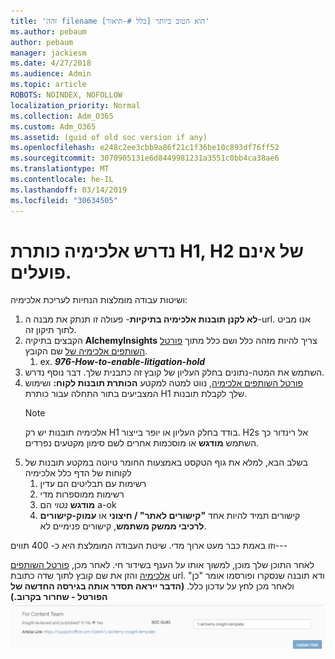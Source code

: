 ```yaml
---
title: 'זהה filename הוא הטוב ביותר [כלל #-תיאור]'
ms.author: pebaum
author: pebaum
manager: jackiesm
ms.date: 4/27/2018
ms.audience: Admin
ms.topic: article
ROBOTS: NOINDEX, NOFOLLOW
localization_priority: Normal
ms.collection: Adm_O365
ms.custom: Adm_O365
ms.assetid: (guid of old soc version if any)
ms.openlocfilehash: e248c2ee3cbb9a86f21c1f36be10c893df76ff52
ms.sourcegitcommit: 3070905131e6d8449981231a3551c0bb4ca38ae6
ms.translationtype: MT
ms.contentlocale: he-IL
ms.lasthandoff: 03/14/2019
ms.locfileid: "30634505"
---
```

# <a name="required-alchemy-header-h1-h2s-dont-work"></a>נדרש אלכימיה כותרת H1, H2 של אינם פועלים.
ושיטות עבודה מומלצות הנחיות לעריכת אלכימיה:

1. **לא לקנן תובנות אלכימיה בתיקיות**- פעולה זו תנתק את מבנה ה-url. אנו מביט לתוך תיקון זה.
1. הקבצים בתיקיה **AlchemyInsights** צריך להיות מזהה כלל ושם כלל מתוך [פורטל השותפים אלכימיה של](https://alchemyportal.azurewebsites.net) שם הקובץ.
    1. ex. ***976-How-to-enable-litigation-hold***
1. השתמש את המטה-נתונים בחלק העליון של קובץ זה כתבנית שלך. דבר נוסף נדרש.
1. [פורטל השותפים אלכימיה](https://alchemyportal.azurewebsites.net), נווט למטה למקטע **הכותרת תובנות לקוח:** ושימוש המצביעים בתור התחלה עבור כותרת H1 שלך לקבלת תובנות. 
    > [!NOTE]
    > אלכימיה תובנות יש רק H1 בודד בחלק העליון או יופר בייצור. H2s אל רינדור כך השתמש **מודגש** או מוסכמות אחרים לשם סימון מקטעים נפרדים.
1. בשלב הבא, למלא את גוף הטקסט באמצעות החומר טיוטה במקטע תובנות של לקוחות של הדף כלל אלכימיה
    1. רשימות עם תבליטים הם עדין
    1. רשימות ממוספרות מדי
    1. **מודגש** *נטוי* הם a-ok
    1. קישורים תמיד להיות אחד **"קישורים לאתר" / חיצוני** או **עמוק-קישורים לרכיבי ממשק משתמש**, קישורים פנימיים לא.

וזו באמת כבר מעט ארוך מדי. שיטת העבודה המומלצת היא כ- 400 תווים---

לאחר התוכן שלך מוכן, למשוך אותו על הענף בשידור חי. לאחר מכן, [פורטל השותפים אלכימיה](https://alchemyportal.azurewebsites.net) והזן את שם קובץ לתוך שדה כתובת url. ודא תובנה שנסקרו ופורסמו אומר "כן" ולאחר מכן לחץ על עדכון כלל. **(הדבר ייראה תסדר אותה בגירסה החדשה של הפורטל - שחרור בקרוב.)** 
 ![שדה כתובת url](media/for-content-team.PNG)

